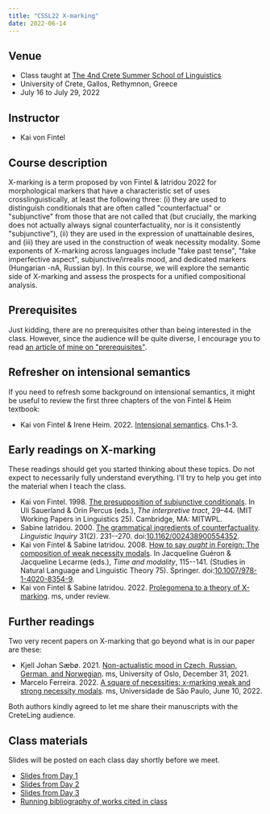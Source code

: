```yaml
---
title: "CSSL22 X-marking"
date: 2022-06-14
---
```


## Venue

- Class taught at [The 4nd Crete Summer School of Linguistics](https://linguistics.philology.uoc.gr/cssl22)
- University of Crete, Gallos, Rethymnon, Greece
- July 16 to July 29, 2022

## Instructor

- Kai von Fintel

## Course description

X-marking is a term proposed by von Fintel & Iatridou 2022 for morphological markers that have a characteristic set of uses crosslinguistically, at least the following three: (i) they are used to distinguish conditionals that are often called "counterfactual" or "subjunctive" from those that are not called that (but crucially, the marking does not actually always signal counterfactuality, nor is it consistently "subjunctive"), (ii) they are used in the expression of unattainable desires, and (iii) they are used in the construction of weak necessity modality. Some exponents of X-marking across languages include "fake past tense", "fake imperfective aspect", subjunctive/irrealis mood, and dedicated markers (Hungarian -nA, Russian by). In this course, we will explore the semantic side of X-marking and assess the prospects for a unified compositional analysis. 

## Prerequisites

Just kidding, there are no prerequisites other than being interested in the class. However, since the audience will be quite diverse, I encourage you to read [an article of mine on "prerequisites"](http://www.kaivonfintel.org/prerequisites/).

## Refresher on intensional semantics

If you need to refresh some background on intensional semantics, it might be useful to review the first three chapters of the von Fintel & Heim textbook:

- Kai von Fintel & Irene Heim. 2022. [Intensional semantics](https://github.com/fintelkai/fintel-heim-intensional-notes/raw/master/IntensionalSemantics.pdf). Chs.1-3.

## Early readings on X-marking

These readings should get you started thinking about these topics. Do not expect to necessarily fully understand everything. I'll try to help you get into the material when I teach the class.

- Kai von Fintel. 1998. [The presupposition of subjunctive conditionals](http://mit.edu/fintel/fintel-1998-subjunctive.pdf). In Uli Sauerland & Orin Percus (eds.), *The interpretive tract*, 29–44. (MIT Working Papers in Linguistics 25). Cambridge, MA: MITWPL.
- Sabine Iatridou. 2000. [The grammatical ingredients of counterfactuality](/pdf/iatridou-2000-Ingredients.pdf). *Linguistic Inquiry* 31(2). 231--270. doi:[10.1162/002438900554352](https://doi.org/10.1162/002438900554352).
- Kai von Fintel & Sabine Iatridou. 2008. [How to say *ought* in Foreign: The composition of weak necessity modals](/pdf/fintel-iatridou-2008-ought.pdf). In Jacqueline Guéron & Jacqueline Lecarme (eds.), *Time and modality*, 115--141. (Studies in Natural Language and Linguistic Theory 75). Springer. doi:[10.1007/978-1-4020-8354-9](https://doi.org/10.1007/978-1-4020-8354-9).
- Kai von Fintel & Sabine Iatridou. 2022. [Prolegomena to a theory of X-marking](http://mit.edu/fintel/fintel-iatridou-2022-x.pdf). ms, under review. 

## Further readings

Two very recent papers on X-marking that go beyond what is in our paper are these:

- Kjell Johan Sæbø. 2021. [Non-actualistic mood in Czech, Russian, German, and Norwegian](/pdf/saeboe-2021-NonActualisticMood.pdf). ms, University of Oslo, December 31, 2021.
- Marcelo Ferreira. 2022. [A square of necessities: x-marking weak and strong necessity modals](/pdf/ferreira-2022-SquareNecessitiesXmarking.pdf). ms, Universidade de São Paulo, June 10, 2022.

Both authors kindly agreed to let me share their manuscripts with the CreteLing audience.

## Class materials

Slides will be posted on each class day shortly before we meet.

- [Slides from Day 1](/pdf/x-cssl22-slides-1.pdf)
- [Slides from Day 2](/pdf/x-cssl22-slides-2.pdf)
- [Slides from Day 3](/pdf/x-cssl22-slides-3.pdf)
- [Running bibliography of works cited in class](/pdf/x-cssl22-bibliography.pdf)

